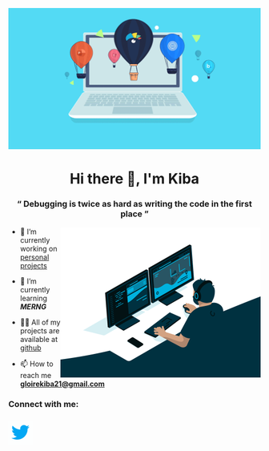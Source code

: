 ![laptop](src/laptop.gif)

<h1 align="center">Hi there  👋, I'm Kiba</h1>
 
<h3 align="center">&#8220;  Debugging is twice as hard as writing the code in the first place  &#8221;</h3>

<img align="right" alt="Coding" width="400" src="src/programer.gif" />

- 🔭 I’m currently working on [personal projects][github]

- 🌱 I’m currently learning ***MERNG***

- 👨‍💻 All of my projects are available at [github]

- 📫 How to reach me **gloirekiba21@gmail.com**

<h3>Connect with me:<h3>

<a href="https://twitter.com/gloire_kiba" >  <img src="src/twitter.gif" width="48px" height="48px"/></a>

[twitter]: https://twitter.com/gloire_kiba
[linkedin]: https://www.linkedin.com/in/gloirekiba/
[github]: https://github.com/gloirekiba?tab=repositories